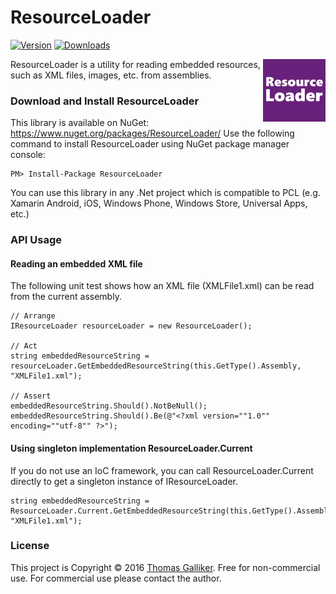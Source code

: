 # ResourceLoader
[![Version](https://img.shields.io/nuget/v/ResourceLoader.svg)](https://www.nuget.org/packages/ResourceLoader)  [![Downloads](https://img.shields.io/nuget/dt/ResourceLoader.svg)](https://www.nuget.org/packages/ResourceLoader)

<img src="https://raw.githubusercontent.com/thomasgalliker/ResourceLoader/master/ResourceLoader.png" width="100" height="100" alt="ResourceLoader" align="right">
ResourceLoader is a utility for reading embedded resources, such as XML files, images, etc. from assemblies.

### Download and Install ResourceLoader
This library is available on NuGet: https://www.nuget.org/packages/ResourceLoader/
Use the following command to install ResourceLoader using NuGet package manager console:

    PM> Install-Package ResourceLoader

You can use this library in any .Net project which is compatible to PCL (e.g. Xamarin Android, iOS, Windows Phone, Windows Store, Universal Apps, etc.)

### API Usage
#### Reading an embedded XML file
The following unit test shows how an XML file (XMLFile1.xml) can be read from the current assembly.
```
// Arrange
IResourceLoader resourceLoader = new ResourceLoader();

// Act
string embeddedResourceString = resourceLoader.GetEmbeddedResourceString(this.GetType().Assembly, "XMLFile1.xml");

// Assert
embeddedResourceString.Should().NotBeNull();
embeddedResourceString.Should().Be(@"<?xml version=""1.0"" encoding=""utf-8"" ?>");
```

#### Using singleton implementation ResourceLoader.Current
If you do not use an IoC framework, you can call ResourceLoader.Current directly to get a singleton instance of IResourceLoader.
```
string embeddedResourceString = ResourceLoader.Current.GetEmbeddedResourceString(this.GetType().Assembly, "XMLFile1.xml");
```

### License
This project is Copyright &copy; 2016 [Thomas Galliker](https://ch.linkedin.com/in/thomasgalliker). Free for non-commercial use. For commercial use please contact the author.
